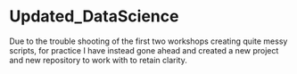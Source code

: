 # Updated_DataScience
Due to the trouble shooting of the first two workshops creating quite messy scripts, for practice I have instead gone ahead and created a new project and new repository to work with to retain clarity.
